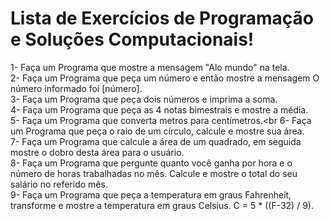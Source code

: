 <h1>Lista de Exercícios de Programação e Soluções Computacionais!</h1>

1- Faça um Programa que mostre a mensagem "Alo mundo" na tela.<br>
2- Faça um Programa que peça um número e então mostre a mensagem O número informado foi [número].<br>
3- Faça um Programa que peça dois números e imprima a soma.<br>
4- Faça um Programa que peça as 4 notas bimestrais e mostre a média.<br>
5- Faça um Programa que converta metros para centímetros.<br
6- Faça um Programa que peça o raio de um círculo, calcule e mostre sua área.<br>
7- Faça um Programa que calcule a área de um quadrado, em seguida mostre o dobro desta área para o usuário.<br>
8- Faça um Programa que pergunte quanto você ganha por hora e o número de horas trabalhadas no mês. Calcule e mostre o total do seu salário no referido mês.<br>
9- Faça um Programa que peça a temperatura em graus Fahrenheit, transforme e mostre a temperatura em graus Celsius.
C = 5 * ((F-32) / 9).